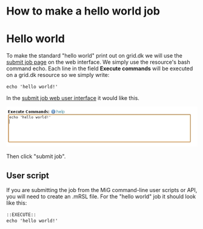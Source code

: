 # How to make a hello world job

# Hello world

To make the standard "hello world" print out on grid.dk we will use the <a href="https://portal.grid.dk/cgi-bin/submitjob.py">submit job page</a> on the web interface. We simply use the resource's bash command echo. Each line in the field **Execute commands** will be executed on a grid.dk resource so we simply write:

```
echo 'hello world!'
```

In the <a href="https://portal.grid.dk/cgi-bin/submitjob.py"> submit job web user interface</a> it would like this.

![](images/simple_job_helloworld.jpg)

Then click "submit job". 


## User script

If you are submitting the job from the MiG command-line user scripts or API, you will need to create an .mRSL file. For the "hello world" job it should look like this:

```
::EXECUTE::
echo 'hello world!'
```
